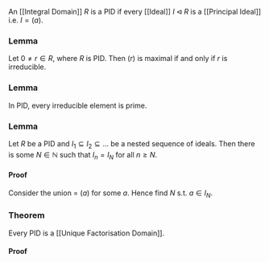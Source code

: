 An [[Integral Domain]] $R$ is a PID if every [[Ideal]] $I\triangleleft R$ is a [[Principal Ideal]] i.e. $I=(a)$.

### Lemma
Let $0\neq r\in R$, where $R$ is PID. Then $(r)$ is maximal if and only if $r$ is irreducible.

### Lemma
In PID, every irreducible element is prime.

### Lemma
Let $R$ be a PID and $I_1\subseteq I_2\subseteq \dots$ be a nested sequence of ideals. Then there is some $N\in \mathbb N$ such that $I_n=I_N$ for all $n\geq N$.
#### Proof
Consider the union = $(a)$ for some $a$. Hence find $N$ s.t. $a\in I_N$. 

### Theorem
Every PID is a [[Unique Factorisation Domain]].
#### Proof
